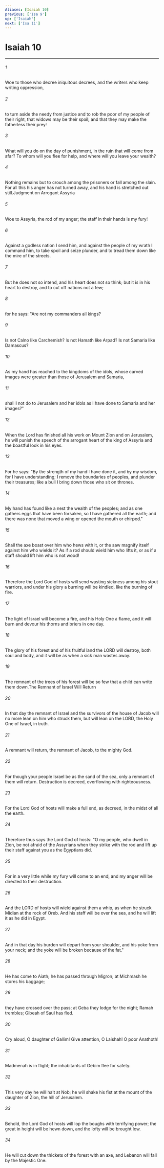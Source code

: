 ```yaml
---
Aliases: [Isaiah 10]
previous: ['Isa 9']
up: ['Isaiah']
next: ['Isa 11']
---
```

# Isaiah 10

***

 

###### 1 
Woe to those who decree iniquitous decrees, 
 and the writers who keep writing oppression, 
 
 

###### 2 
to turn aside the needy from justice 
 and to rob the poor of my people of their right, 
 that widows may be their spoil, 
 and that they may make the fatherless their prey! 
 
 

###### 3 
What will you do on the day of punishment, 
 in the ruin that will come from afar? 
 To whom will you flee for help, 
 and where will you leave your wealth? 
 
 

###### 4 
Nothing remains but to crouch among the prisoners 
 or fall among the slain. 
 For all this his anger has not turned away, 
 and his hand is stretched out still.Judgment on Arrogant Assyria
 
 

###### 5 
Woe to Assyria, the rod of my anger; 
 the staff in their hands is my fury! 
 
 

###### 6 
Against a godless nation I send him, 
 and against the people of my wrath I command him, 
 to take spoil and seize plunder, 
 and to tread them down like the mire of the streets. 
 
 

###### 7 
But he does not so intend, 
 and his heart does not so think; 
 but it is in his heart to destroy, 
 and to cut off nations not a few; 
 
 

###### 8 
for he says: 
 "Are not my commanders all kings? 
 
 

###### 9 
Is not Calno like Carchemish? 
 Is not Hamath like Arpad? 
 Is not Samaria like Damascus? 
 
 

###### 10 
As my hand has reached to the kingdoms of the idols, 
 whose carved images were greater than those of Jerusalem and Samaria, 
 
 

###### 11 
shall I not do to Jerusalem and her idols 
 as I have done to Samaria and her images?"
 
 

###### 12 
When the Lord has finished all his work on Mount Zion and on Jerusalem, he will punish the speech of the arrogant heart of the king of Assyria and the boastful look in his eyes. 
 

###### 13 
For he says:
 "By the strength of my hand I have done it, 
 and by my wisdom, for I have understanding; 
 I remove the boundaries of peoples, 
 and plunder their treasures; 
 like a bull I bring down those who sit on thrones. 
 
 

###### 14 
My hand has found like a nest 
 the wealth of the peoples; 
 and as one gathers eggs that have been forsaken, 
 so I have gathered all the earth; 
 and there was none that moved a wing 
 or opened the mouth or chirped."
 
 

###### 15 
Shall the axe boast over him who hews with it, 
 or the saw magnify itself against him who wields it? 
 As if a rod should wield him who lifts it, 
 or as if a staff should lift him who is not wood! 
 
 

###### 16 
Therefore the Lord God of hosts 
 will send wasting sickness among his stout warriors, 
 and under his glory a burning will be kindled, 
 like the burning of fire. 
 
 

###### 17 
The light of Israel will become a fire, 
 and his Holy One a flame, 
 and it will burn and devour 
 his thorns and briers in one day. 
 
 

###### 18 
The glory of his forest and of his fruitful land 
 the LORD will destroy, both soul and body, 
 and it will be as when a sick man wastes away. 
 
 

###### 19 
The remnant of the trees of his forest will be so few 
 that a child can write them down.The Remnant of Israel Will Return
 
 

###### 20 
In that day the remnant of Israel and the survivors of the house of Jacob will no more lean on him who struck them, but will lean on the LORD, the Holy One of Israel, in truth. 
 

###### 21 
A remnant will return, the remnant of Jacob, to the mighty God. 
 

###### 22 
For though your people Israel be as the sand of the sea, only a remnant of them will return. Destruction is decreed, overflowing with righteousness. 
 

###### 23 
For the Lord God of hosts will make a full end, as decreed, in the midst of all the earth.
 
 

###### 24 
Therefore thus says the Lord God of hosts: "O my people, who dwell in Zion, be not afraid of the Assyrians when they strike with the rod and lift up their staff against you as the Egyptians did. 
 

###### 25 
For in a very little while my fury will come to an end, and my anger will be directed to their destruction. 
 

###### 26 
And the LORD of hosts will wield against them a whip, as when he struck Midian at the rock of Oreb. And his staff will be over the sea, and he will lift it as he did in Egypt. 
 

###### 27 
And in that day his burden will depart from your shoulder, and his yoke from your neck; and the yoke will be broken because of the fat."
 
 

###### 28 
He has come to Aiath; 
 he has passed through Migron; 
 at Michmash he stores his baggage; 
 
 

###### 29 
they have crossed over the pass; 
 at Geba they lodge for the night; 
 Ramah trembles; 
 Gibeah of Saul has fled. 
 
 

###### 30 
Cry aloud, O daughter of Gallim! 
 Give attention, O Laishah! 
 O poor Anathoth! 
 
 

###### 31 
Madmenah is in flight; 
 the inhabitants of Gebim flee for safety. 
 
 

###### 32 
This very day he will halt at Nob; 
 he will shake his fist 
 at the mount of the daughter of Zion, 
 the hill of Jerusalem.
 
 

###### 33 
Behold, the Lord God of hosts 
 will lop the boughs with terrifying power; 
 the great in height will be hewn down, 
 and the lofty will be brought low. 
 
 

###### 34 
He will cut down the thickets of the forest with an axe, 
 and Lebanon will fall by the Majestic One.
 
